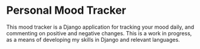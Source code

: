 # Personal Mood Tracker

This mood tracker is a Django application for tracking your mood daily, and commenting on positive and negative changes. This is a work in progress, as a means of developing my skills in Django and relevant languages. 
